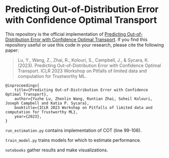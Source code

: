 # Predicting Out-of-Distribution Error with Confidence Optimal Transport

This repository is the official implementation of [Predicting Out-of-Distribution Error with Confidence Optimal Transport](https://openreview.net/forum?id=dNGxmwRpFyG). If you find this repository useful or use this code in your research, please cite the following paper: 

> Lu, Y., Wang, Z., Zhai, R., Kolouri, S., Campbell, J., & Sycara, K. (2023). Predicting Out-of-Distribution Error with Confidence Optimal Transport. ICLR 2023 Workshop on Pitfalls of limited data and computation for Trustworthy ML.

```
@inproceedings{
    title={Predicting Out-of-Distribution Error with Confidence Optimal Transport},
    author={Yuzhe Lu, Zhenlin Wang, Runtian Zhai, Soheil Kolouri, Joseph Campbell and Katia P. Sycara},
    booktitle={ICLR 2023 Workshop on Pitfalls of limited data and computation for Trustworthy ML},
    year={2023},
}
```

```run_estimation.py``` contains implementation of COT (line 99-106). 

```train_model.py``` trains models for which to estimate performance. 

```notebooks``` gather results and make visualizations. 